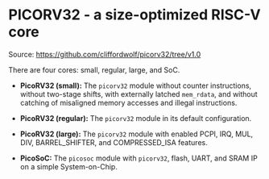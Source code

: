 # PICORV32 - a size-optimized RISC-V core

Source: https://github.com/cliffordwolf/picorv32/tree/v1.0

There are four cores: small, regular, large, and SoC.

- **PicoRV32 (small):** The `picorv32` module without counter instructions,
  without two-stage shifts, with externally latched `mem_rdata`, and without
  catching of misaligned memory accesses and illegal instructions.

- **PicoRV32 (regular):** The `picorv32` module in its default configuration.

- **PicoRV32 (large):** The `picorv32` module with enabled PCPI, IRQ, MUL,
  DIV, BARREL_SHIFTER, and COMPRESSED_ISA features.

- **PicoSoC:** The `picosoc` module with `picorv32`, flash, UART, and SRAM
  IP on a simple System-on-Chip.
